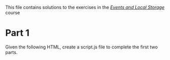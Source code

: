 This file contains solutions to the exercises in the *[Events and Local Storage](https://snoseeds.github.io/inf-paces-school/courses/intermediate-javascript/javascript-dom-events-exercises.html)* course

# Part 1
Given the following HTML, create a script.js file to complete the first two parts.